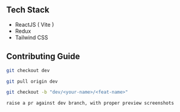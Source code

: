 ## Tech Stack
- ReactJS ( Vite )
- Redux
- Tailwind CSS

## Contributing Guide
```sh
git checkout dev
```

```sh
git pull origin dev
```

```sh
git checkout -b "dev/<your-name>/<feat-name>"
```

```sh
raise a pr against dev branch, with proper preview screenshots
```

